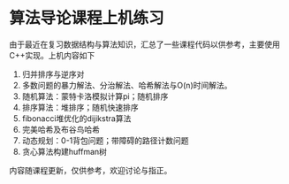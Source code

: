 # 算法导论课程上机练习

由于最近在复习数据结构与算法知识，汇总了一些课程代码以供参考，主要使用C++实现。上机内容如下

1. 归并排序与逆序对
2. 多数问题的暴力解法、分治解法、哈希解法与O(n)时间解法。
3. 随机算法：蒙特卡洛模拟计算pi；随机排序
4. 排序算法：堆排序；随机快速排序
5. fibonacci堆优化的dijikstra算法
6. 完美哈希及布谷鸟哈希
7. 动态规划：0-1背包问题；带障碍的路径计数问题
8. 贪心算法构建huffman树

内容随课程更新，仅供参考，欢迎讨论与指正。

